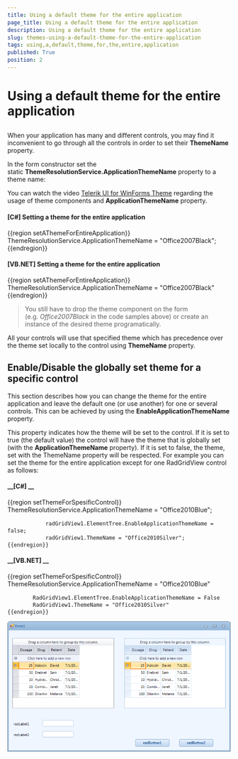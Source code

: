 ```yaml
---
title: Using a default theme for the entire application
page_title: Using a default theme for the entire application
description: Using a default theme for the entire application
slug: themes-using-a-default-theme-for-the-entire-application
tags: using,a,default,theme,for,the,entire,application
published: True
position: 2
---
```


# Using a default theme for the entire application



## 

When your application has many and different controls, you may find it inconvenient to go through all the controls in order to set their __ThemeName__ property.
        

In the form constructor set the static __ThemeResolutionService.ApplicationThemeName__ property to a theme name:
        

You can watch the video
          [Telerik UI for WinForms Theme](http://tv.telerik.com/winforms/themes/radcontrols-winforms-theme)
          regarding the usage of theme components and __ApplicationThemeName__ property.
        

#### __[C#] Setting a theme for the entire application__

{{region setAThemeForEntireApplication}}
	            ThemeResolutionService.ApplicationThemeName = "Office2007Black";
	{{endregion}}



#### __[VB.NET] Setting a theme for the entire application__

{{region setAThemeForEntireApplication}}
	        ThemeResolutionService.ApplicationThemeName = "Office2007Black"
	{{endregion}}



>You still have to drop the theme component on the form (e.g. *Office2007Black* in the code samples above) or create an instance of the desired theme programatically.
          

All your controls will use that specified theme which has precedence over the theme set locally to the control using __ThemeName__ property.
        

## Enable/Disable the globally set theme for a specific control

This section describes how you can change the theme for the entire application and leave the default one (or use another) for one or
          several controls. This can be achieved by using the __EnableApplicationThemeName__ property.
        

This property indicates how the theme will be set to the control. If it is set to true (the default value) the control will have the theme
          that is globally set (with the __ApplicationThemeName__ property). If it is set to false, the theme, set with the ThemeName property will be respected.
          For example you can set the theme for the entire application except for one RadGridView control as follows:
        

#### __[C#] __

{{region setThemeForSpesificControl}}
	            ThemeResolutionService.ApplicationThemeName = "Office2010Blue";
	
	            radGridView1.ElementTree.EnableApplicationThemeName = false;
	            radGridView1.ThemeName = "Office2010Silver";
	{{endregion}}



#### __[VB.NET] __

{{region setThemeForSpesificControl}}
	        ThemeResolutionService.ApplicationThemeName = "Office2010Blue"
	
	        RadGridView1.ElementTree.EnableApplicationThemeName = False
	        RadGridView1.ThemeName = "Office2010Silver"
	{{endregion}}

![themes-using-a-default-theme-for-the-entire-application 001](images/themes-using-a-default-theme-for-the-entire-application001.png)
